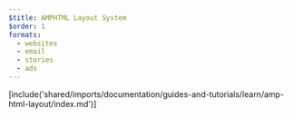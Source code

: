 ```yaml
---
$title: AMPHTML Layout System
$order: 1
formats:
  - websites
  - email
  - stories
  - ads
---
```


<!-- This file is imported from https://github.com/ampproject/amphtml/blob/master/spec/amp-html-layout.md. -->
[include('shared/imports/documentation/guides-and-tutorials/learn/amp-html-layout/index.md')]